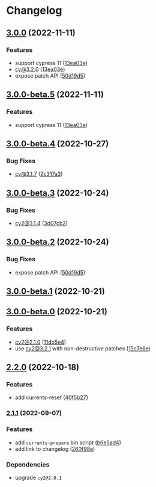 # Changelog

## [3.0.0](https://github.com/currents-dev/cli/compare/v3.0.0-beta.5...v3.0.0) (2022-11-11)

### Features

* support cypress 11 ([13ea03e](https://github.com/currents-dev/cli/commit/13ea03e6908bddd13f6934c15fe32264db0df4fa))
* cy@3.2.0 ([13ea03e](https://github.com/currents-dev/cli/commit/13ea03e6908bddd13f6934c15fe32264db0df4fa))
* expose patch API ([50d19d5](https://github.com/currents-dev/cli/commit/50d19d5b0692d49b6cd11ac985279e218b1813e9))

## [3.0.0-beta.5](https://github.com/currents-dev/cli/compare/v3.0.0-beta.4...v3.0.0-beta.5) (2022-11-11)


### Features

* support cypress 11 ([13ea03e](https://github.com/currents-dev/cli/commit/13ea03e6908bddd13f6934c15fe32264db0df4fa))

## [3.0.0-beta.4](https://github.com/currents-dev/cli/compare/v3.0.0-beta.3...v3.0.0-beta.4) (2022-10-27)


### Bug Fixes

* cy@3.1.7 ([2c317a3](https://github.com/currents-dev/cli/commit/2c317a37cb4433921f649d8daf6a6636ae737365))

## [3.0.0-beta.3](https://github.com/currents-dev/cli/compare/v3.0.0-beta.2...v3.0.0-beta.3) (2022-10-24)


### Bug Fixes

* cy2@3.1.4 ([3d07cb2](https://github.com/currents-dev/cli/commit/3d07cb2445bc754d970cd80d2dfce65d19a389f7))

## [3.0.0-beta.2](https://github.com/currents-dev/cli/compare/v3.0.0-beta.1...v3.0.0-beta.2) (2022-10-24)


### Bug Fixes

* expose patch API ([50d19d5](https://github.com/currents-dev/cli/commit/50d19d5b0692d49b6cd11ac985279e218b1813e9))

## [3.0.0-beta.1](https://github.com/currents-dev/cli/compare/v3.0.0-beta.0...v3.0.0-beta.1) (2022-10-21)

## [3.0.0-beta.0](https://github.com/currents-dev/cli/compare/v2.2.0...v3.0.0-beta.0) (2022-10-21)


### Features

* cy2@2.1.0 ([11db5e4](https://github.com/currents-dev/cli/commit/11db5e43b550bf7dfe0d2da770664fa748c40911))
* use cy2@3.2.1 with non-destructive patches ([15c7e6e](https://github.com/currents-dev/cli/commit/15c7e6eb3e3fa38ab2010db20817ffe20522ba75))

## [2.2.0](https://github.com/currents-dev/cli/compare/v2.1.1...v2.2.0) (2022-10-18)


### Features

* add currents-reset ([40f5b27](https://github.com/currents-dev/cli/commit/40f5b27b59488bf32e128bbfd3ee8044ddbee052))

### [2.1.1](https://github.com/currents-dev/cli/compare/v2.1.0...v2.1.1) (2022-09-07)


### Features

* add `currents-prepare` bin script ([b6e5ad4](https://github.com/currents-dev/cli/commit/b6e5ad45462969e38d8d448ed78aff91f381503f))
* add link to changelog ([260f98e](https://github.com/currents-dev/cli/commit/260f98ea9b6122b8218e4e546286ad100db00bf2))


### Dependencies
* upgrade `cy2@2.0.1`
